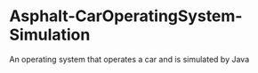 # Asphalt-CarOperatingSystem-Simulation
An operating system that operates a car and is simulated by Java
